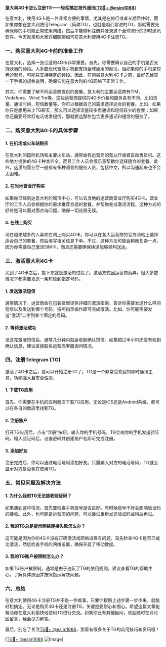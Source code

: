 **意大利4G卡怎么注册TG——轻松搞定海外通讯[[TG💪+ @esim1088](https://t.me/s/esim1088)]**

在意大利，使用4G卡是一件非常方便的事情，尤其是在旅行或者长期居住时。而如果你想在意大利使用Telegram（简称TG），也就是咱们常说的TG，那就需要先确保你的手机能正常使用网络，然后才能顺利注册并登录这个全球流行的即时通讯软件。今天就来和大家详细聊聊如何在意大利使用4G卡注册TG。

### **一、购买意大利4G卡前的准备工作**

在意大利，选择一张合适的4G卡非常重要。首先，你需要确认自己的手机是否支持欧洲的频段。大多数现代智能手机都支持全球通用的频段，但如果你的手机是较老的型号，可能只支持特定的频段。因此，在购买意大利4G卡之前，最好先检查一下手机的规格说明，确保它能在意大利的4G网络下正常工作。

其次，你需要了解不同运营商提供的套餐。意大利的主要运营商有TIM、Vodafone、Wind Tre等。这些运营商提供的4G卡价格和服务各有不同，比如流量、通话时间、短信数量等。你可以根据自己的需求选择适合的套餐。比如，如果你只是想用来上TG聊天，那么可以选择流量较多但通话和短信较少的套餐；如果你还需要经常打电话或发短信，那就要选那些包含更多通话和短信的服务了。

### **二、购买意大利4G卡的具体步骤**

#### **1. 在机场或火车站购买**
在意大利的国际机场和主要火车站，通常会有运营商的营业厅或者自动售货机。这些地方提供的4G卡种类齐全，而且工作人员会很乐意帮助你选择适合的套餐。此外，这里的营业厅一般都有多种语言的服务人员，包括中文，所以沟通起来也不会太困难。

#### **2. 在当地营业厅购买**
如果你已经到达意大利的城市中心，可以去当地的运营商营业厅购买4G卡。营业厅的工作人员会根据你的需求推荐合适的套餐，并帮你完成激活流程。这种方式的好处是可以面对面咨询问题，确保一切设置无误。

#### **3. 在线上购买**
现在越来越多的人喜欢在网上购买4G卡。你可以在各大运营商的官方网站上选择适合自己的套餐，然后填写相关信息下单。不过，这种方法可能会稍微复杂一点，因为你需要自己激活SIM卡，而且还需要确保快递能够顺利送达。

### **三、激活意大利4G卡**

买到了4G卡之后，接下来就是激活的过程了。激活方式因运营商而异，但大多数情况下都需要发送一条短信到指定号码。

#### **1. 发送激活短信**
通常情况下，运营商会在包装盒里提供详细的激活指南，告诉你需要发送什么样的短信以及发送到哪个号码。按照指示操作即可完成激活。比如，你可能需要发送“激活”二字到某个固定的号码。

#### **2. 等待激活成功**
发送完激活短信后，通常几分钟内就会收到确认短信。如果超过半小时还没有收到确认信息，建议直接联系运营商客服询问情况。

### **四、注册Telegram (TG)**

激活了4G卡之后，就可以开始注册TG了。TG是一个非常受欢迎的即时通讯工具，功能强大且安全性高。

#### **1. 下载TG应用**
首先，你需要在手机的应用商店下载TG应用。无论是iOS还是Android系统，都可以在各自的商店里找到TG。

#### **2. 注册账户**
打开TG应用后，点击“注册”按钮。输入你的手机号码，TG会向你的手机发送验证码。输入验证码后，设置密码并创建用户名即可完成注册。

#### **3. 添加好友**
注册完成后，你可以通过电话号码添加好友。只需输入对方的电话号码，TG就会显示对方是否也在使用TG。

### **五、常见问题及解决方法**

#### **1. 为什么我的TG无法接收验证码？**
如果遇到这种情况，首先要检查手机信号是否良好。有时候信号不好会影响验证码的接收。此外，也可能是运营商的问题，可以尝试重新发送验证码或稍后再试。

#### **2. 我的TG总是提示网络连接失败怎么办？**
这可能是因为你的4G卡没有正确激活或网络设置有问题。首先检查4G卡是否已成功激活，然后检查手机的网络设置，确保开启了移动数据。

#### **3. 我的TG账户被限制怎么办？**
如果TG账户被限制，通常是由于违反了TG的使用规则。建议查看TG的帮助中心，了解具体原因并按照指示解决问题。

### **六、总结**

在意大利使用4G卡注册TG并不是一件难事，只要你按照上述步骤一步步来，就能轻松搞定。无论是购买4G卡还是注册TG，关键是要耐心和细心。希望这篇文章能帮助你在意大利愉快地使用TG进行交流。如果你还有其他疑问，欢迎随时在评论区留言，我会尽力解答。

最后，别忘了关注[TG💪+ @esim1088](https://t.me/s/esim1088)，那里有很多关于TG的实用技巧和资讯哦！

[[TG💪+ @esim1088](https://t.me/s/esim1088) ![Image](https://i.postimg.cc/4NQfJmqS/Snipaste-2025-05-13-00-14-12.png)]